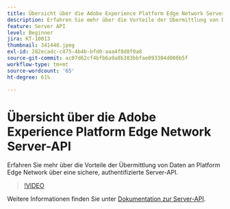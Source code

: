 ```yaml
---
title: Übersicht über die Adobe Experience Platform Edge Network Server-API
description: Erfahren Sie mehr über die Vorteile der Übermittlung von Daten an Platform Edge Network über eine sichere, authentifizierte Server-API.
feature: Server API
level: Beginner
jira: KT-10013
thumbnail: 341448.jpeg
exl-id: 282ecadc-c475-4b4b-bfd0-aaa4f8d8f0a8
source-git-commit: ac07d62cf4bfb6a9a8b383bbfae093304d008b5f
workflow-type: tm+mt
source-wordcount: '65'
ht-degree: 61%

---
```


# Übersicht über die Adobe Experience Platform Edge Network Server-API

Erfahren Sie mehr über die Vorteile der Übermittlung von Daten an Platform Edge Network über eine sichere, authentifizierte Server-API.

>[!VIDEO](https://video.tv.adobe.com/v/341448?quality=12&learn=on)

Weitere Informationen finden Sie unter [Dokumentation zur Server-API](https://experienceleague.adobe.com/docs/experience-platform/edge-network-server-api/overview.html?lang=de).
